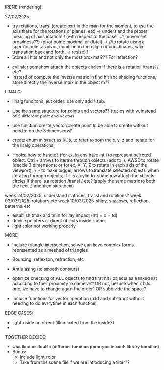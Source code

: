 IRENE (rendering):

27/02/2025
<!-- (-Adapt everything to header with cam, etc with direct structures and not pointers, or change back just to test and then change it after solving shadows etc) -->
<!-- - SHADOW OF BLUE PLANE OVER ROTATED PINK PLANE. GET RID!!! (how to handle direct rays and shadow rays in transformations: look to output, there are some hints, the direct ray is finding the hit below the blue plane (y<-50)!?!?!) -->
- try rotations, transl (create port in the main for the moment, to use the axis there for the rotations of planes, etc) 
-> understand the proper meaning of axis rotation!!! (with respect to the base, ...? movement broadness??) (pivot point: proximal or distal) -> //to rotate uisng a specific point as pivot, combine to the origin of coordinates, with translation back and forth.
-> resize!!!
- Store all hits and not only the most proximal??? For reflection?
<!-- !!!!- Normal of planes and circles: do not use both indistintly, because if light is behind they will get illuminated?!?!??! Just the one towards the camera?? or how to chose the one to use? In fact the one towards the camera does not work with rotations/transl -->

<!-- - add w dimension in linalg utils -->
- cylinder somehow attach the objects circles if there is a rotation /transl / etc? 
- Instead of compute the inverse matrix in find hit and shading functions, store directly the inverse mtrix in the object m??

LINALG:
- linalg funcitons, put order: use only add / sub.
- Use the same structure for points and vectors?? (tuples with w, instead of 2 different point and vector)
- use function create_vector/create point to be able to create without need to do the 3 dimensions?
- create enum in struct as RGB, to refer to both the x, y, z and iterate for the linalg operations.

- Hooks: how to handle? (for ex. in env have int i to represent selected object. Ctrl + arrows to iterate through objects (add to i). AWSD to rotate (decide 3 dimensions: or for ex, X, Y, Z to rotate in each axis of the viewport), + - to make bigger, arrows to translate selected object). when iterating through objects, if it is a cylinder somehow attach the objects circles if there is a rotation /transl / etc? (apply the same matrix to both the next 2 and then skip them)

week 24/02/2025: understand matrices, transl and rotations?
week 03/03/2025: rotations etc
week 10/03/2025: shiny, shadows, reflection, patterns, etc

- establish tmax and tmin for ray impact (r(t) = o + td)
- decide pointers or direct objects inside scene
- light color not working properly

MORE
- include triangle intersection, so we can have complex forms represented as a meshed of triangles
- Bouncing, reflextion, refraction, etc
- Antialiasing (to smooth contours)
- optimize checking of ALL objects to find first hit? objects as a linked list according to their proximity to camera?? OR not, beause when it hits one, we have to change again the order? OR subdivide the space?

- Include functions for vector operation (add and substract without needing to do everytime in each function)

EDGE CASES:
- light inside an object (illuminated from the inside?)
- 


TOGETHER DECIDE:
- Use float or double (different function prototype in math library function)
- Bonus:
	- Include light color
	- Take from the scene file if we are introducing a filter??
